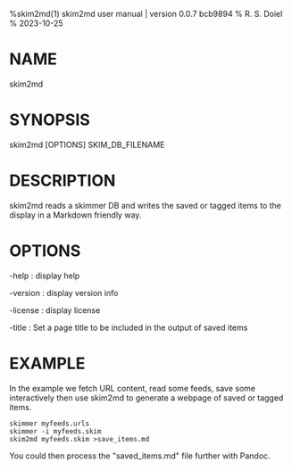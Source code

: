 %skim2md(1) skim2md user manual | version 0.0.7 bcb9894
% R. S. Doiel
% 2023-10-25

# NAME 

skim2md

# SYNOPSIS

skim2md [OPTIONS] SKIM_DB_FILENAME

# DESCRIPTION

skim2md reads a skimmer DB and writes the saved or tagged items 
to the display in a Markdown friendly way. 

# OPTIONS

-help
: display help

-version
: display version info

-license
: display license

-title
: Set a page title to be included in the output of saved items

# EXAMPLE

In the example we fetch URL content, read some feeds, save some interactively
then use skim2md to generate a webpage of saved or tagged items.

~~~
skimmer myfeeds.urls
skimmer -i myfeeds.skim
skim2md myfeeds.skim >save_items.md
~~~

You could then process the "saved_items.md" file further with Pandoc.


